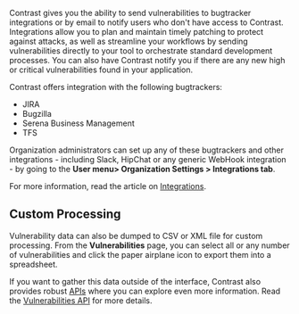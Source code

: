 <!--
title: "Track Vulnerability Findings"
description: "Overview of tracking vulnerability findings"
tags: "user track vulnerability finding management quick start guide"
-->

Contrast gives you the ability to send vulnerabilities to bugtracker integrations or by email to notify users who don't have access to Contrast. Integrations allow you to plan and maintain timely patching to protect against attacks, as well as streamline your workflows by sending vulnerabilities directly to your tool to orchestrate standard development processes. You can also have Contrast notify you if there are any new high or critical vulnerabilities found in your application. 

Contrast offers integration with the following bugtrackers:

* JIRA
* Bugzilla
* Serena Business Management
* TFS 

Organization administrators can set up any of these bugtrackers and other integrations - including Slack, HipChat or any generic WebHook integration - by going to the **User menu> Organization Settings > Integrations tab**.

For more information, read the article on [Integrations](admin-orgintegrations.html).

## Custom Processing

Vulnerability data can also be dumped to CSV or XML file for custom processing. From the **Vulnerabilities** page, you can select all or any number of vulnerabilities and click the paper airplane icon to export them into a spreadsheet.  

If you want to gather this data outside of the interface, Contrast also provides robust [APIs](https://api.contrastsecurity.com/) where you can explore even more information. Read the [Vulnerabilities API](tools-api.html#api-about) for more details.
